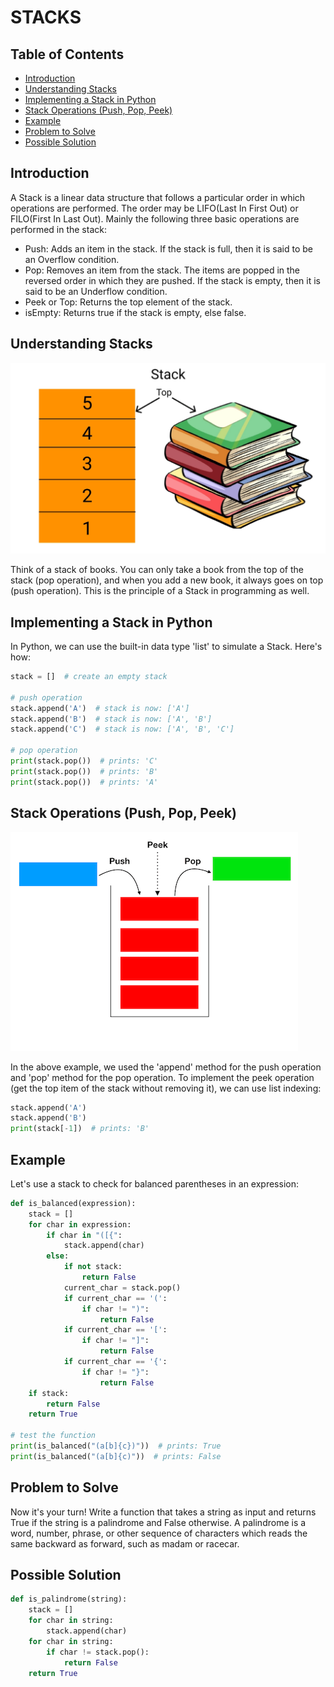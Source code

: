 # STACKS <!-- omit in toc -->

## Table of Contents <!-- omit in toc -->

- [Introduction](#introduction)
- [Understanding Stacks](#understanding-stacks)
- [Implementing a Stack in Python](#implementing-a-stack-in-python)
- [Stack Operations (Push, Pop, Peek)](#stack-operations-push-pop-peek)
- [Example](#example)
- [Problem to Solve](#problem-to-solve)
- [Possible Solution](#possible-solution)

## Introduction

A Stack is a linear data structure that follows a particular order in which operations are performed. The order may be LIFO(Last In First Out) or FILO(First In Last Out). Mainly the following three basic operations are performed in the stack:

- Push: Adds an item in the stack. If the stack is full, then it is said to be an Overflow condition.
- Pop: Removes an item from the stack. The items are popped in the reversed order in which they are pushed. If the stack is empty, then it is said to be an Underflow condition.
- Peek or Top: Returns the top element of the stack.
- isEmpty: Returns true if the stack is empty, else false.

## Understanding Stacks

![stack of books](/images/booksStack.png)

Think of a stack of books. You can only take a book from the top of the stack (pop operation), and when you add a new book, it always goes on top (push operation). This is the principle of a Stack in programming as well.

## Implementing a Stack in Python

In Python, we can use the built-in data type 'list' to simulate a Stack. Here's how:

```python
stack = []  # create an empty stack

# push operation
stack.append('A')  # stack is now: ['A']
stack.append('B')  # stack is now: ['A', 'B']
stack.append('C')  # stack is now: ['A', 'B', 'C']

# pop operation
print(stack.pop())  # prints: 'C'
print(stack.pop())  # prints: 'B'
print(stack.pop())  # prints: 'A'
```

## Stack Operations (Push, Pop, Peek)

![stack operations](images/pushPopPeek.png)

In the above example, we used the 'append' method for the push operation and 'pop' method for the pop operation. To implement the peek operation (get the top item of the stack without removing it), we can use list indexing:

```python
stack.append('A')
stack.append('B')
print(stack[-1])  # prints: 'B'
```

## Example

Let's use a stack to check for balanced parentheses in an expression:

```python
def is_balanced(expression):
    stack = []
    for char in expression:
        if char in "([{":
            stack.append(char)
        else:
            if not stack:
                return False
            current_char = stack.pop()
            if current_char == '(':
                if char != ")":
                    return False
            if current_char == '[':
                if char != "]":
                    return False
            if current_char == '{':
                if char != "}":
                    return False
    if stack:
        return False
    return True

# test the function
print(is_balanced("(a[b]{c})"))  # prints: True
print(is_balanced("(a[b]{c)"))  # prints: False
```

## Problem to Solve

Now it's your turn! Write a function that takes a string as input and returns True if the string is a palindrome and False otherwise. A palindrome is a word, number, phrase, or other sequence of characters which reads the same backward as forward, such as madam or racecar.

## Possible Solution

```python
def is_palindrome(string):
    stack = []
    for char in string:
        stack.append(char)
    for char in string:
        if char != stack.pop():
            return False
    return True
```
